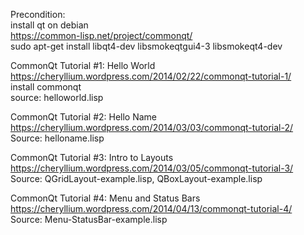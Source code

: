 Precondition:  
install qt on debian  
https://common-lisp.net/project/commonqt/  
sudo apt-get install libqt4-dev libsmokeqtgui4-3 libsmokeqt4-dev  


CommonQt Tutorial #1: Hello World  
https://cheryllium.wordpress.com/2014/02/22/commonqt-tutorial-1/  
install commonqt  
source: helloworld.lisp


CommonQt Tutorial #2: Hello Name  
https://cheryllium.wordpress.com/2014/03/03/commonqt-tutorial-2/  
Source: helloname.lisp


CommonQt Tutorial #3: Intro to Layouts  
https://cheryllium.wordpress.com/2014/03/05/commonqt-tutorial-3/  
Source: QGridLayout-example.lisp, QBoxLayout-example.lisp


CommonQt Tutorial #4: Menu and Status Bars  
https://cheryllium.wordpress.com/2014/04/13/commonqt-tutorial-4/  
Source: Menu-StatusBar-example.lisp  